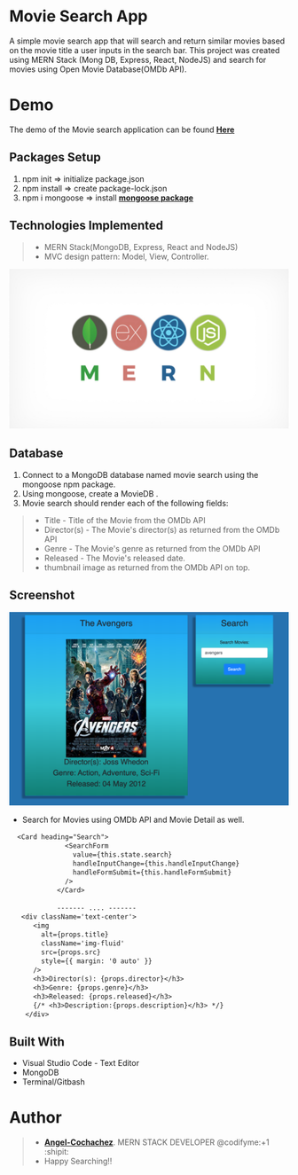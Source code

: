 
# Movie Search App
A simple movie search app that will search and return similar movies based on the movie title a user inputs in the search bar. This project was created using MERN Stack (Mong DB, Express, React, NodeJS) and search for movies using Open Movie Database(OMDb API).

# Demo
The demo of the Movie search application can be found **[Here](http://mymovieinfo.herokuapp.com/)**

## Packages Setup
1. npm init => initialize package.json
2. npm install => create package-lock.json
3. npm i mongoose => install **[mongoose package](https://www.npmjs.com/package/mongoose)**

## Technologies Implemented
>- MERN Stack(MongoDB, Express, React and NodeJS)
>- MVC design pattern: Model, View, Controller.

![terminal MERN searchbook](public/img/mernstack.png)

## Database
1. Connect to a MongoDB database named movie search using the mongoose npm package.
2. Using mongoose, create a MovieDB .
3. Movie search should render each of the following fields:
>- Title - Title of the Movie from the OMDb API
>- Director(s) - The Movie's director(s) as returned from the OMDb API
>- Genre - The Movie's genre as returned from the OMDb API
>- Released - The Movie's released date.
>- thumbnail image as returned from the OMDb API on top.

## Screenshot

![terminal MERN searchexample](public/img/screens2.png)


- Search for Movies using OMDb API and Movie Detail as well.
``` MERN
  <Card heading="Search">
              <SearchForm
                value={this.state.search}
                handleInputChange={this.handleInputChange}
                handleFormSubmit={this.handleFormSubmit}
              />
            </Card>
            
            ------- .... -------
   <div className='text-center'>
      <img
        alt={props.title}
        className='img-fluid'
        src={props.src}
        style={{ margin: '0 auto' }}
      />
      <h3>Director(s): {props.director}</h3>
      <h3>Genre: {props.genre}</h3>
      <h3>Released: {props.released}</h3>
      {/* <h3>Description:{props.description}</h3> */}
    </div>
```

## Built With

- Visual Studio Code - Text Editor
- MongoDB
- Terminal/Gitbash

# Author

>-  **[Angel-Cochachez](https://github.com/codifyme/movieinfo)**. MERN STACK DEVELOPER
@codifyme:+1 :shipit:
>- Happy Searching!!
